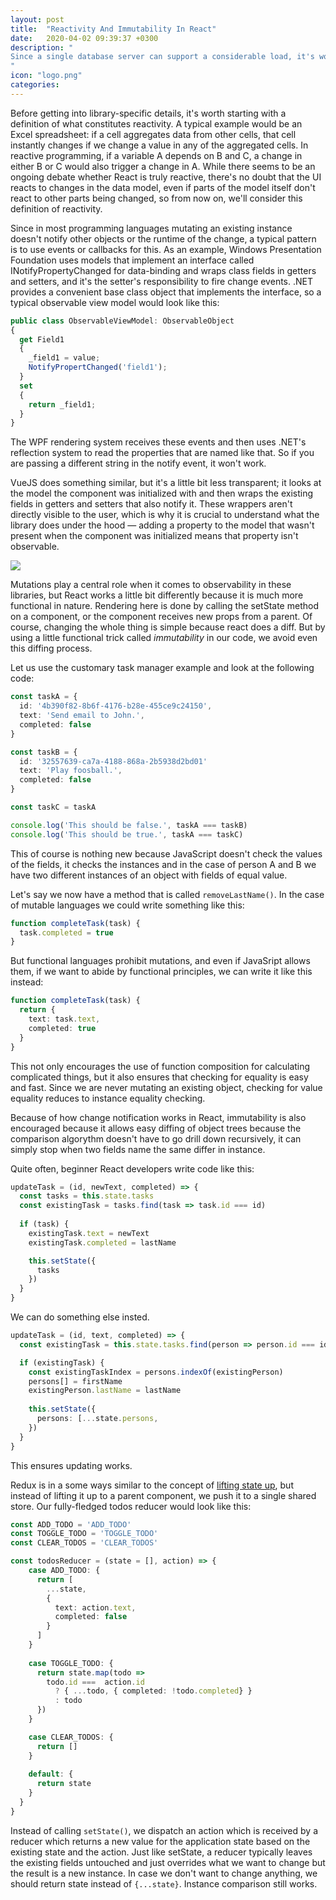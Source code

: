 ```yaml
---
layout: post
title:  "Reactivity And Immutability In React"
date:   2020-04-02 09:39:37 +0300
description: "
Since a single database server can support a considerable load, it's worth starting off by saying that needing to scale out your database server means your business is doing several things right, so this is a good problem to have. While getting a machine with more processor cores, memory and disk space can alleviate your problems in the short term, at some point needing to distribute your database across multiple machines becomes unavoidable.
"
icon: "logo.png"
categories:
---
```

Before getting into library-specific details, it's worth starting with a definition of what constitutes reactivity. A typical example would be an Excel spreadsheet: if a cell aggregates data from other cells, that cell instantly changes if we change a value in any of the aggregated cells. In reactive programming, if a variable A depends on B and C, a change in either B or C would also trigger a change in A. While there seems to be an ongoing debate whether React is truly reactive, there's no doubt that the UI reacts to changes in the data model, even if parts of the model itself don't react to other parts being changed, so from now on, we'll consider this definition of reactivity.

Since in most programming languages mutating an existing instance doesn't notify other objects or the runtime of the change, a typical pattern is to use events or callbacks for this. As an example, Windows Presentation Foundation uses models that implement an interface called
<span class="code">INotifyPropertyChanged</span> for data-binding and wraps class fields in getters and setters, and it's the setter's responsibility to fire change events. .NET provides a convenient base class object that implements the interface, so a typical observable view model would look like this:

```typescript
public class ObservableViewModel: ObservableObject 
{
  get Field1 
  {
    _field1 = value;
    NotifyPropertChanged('field1');
  }
  set
  {
    return _field1;
  }
}
```

The WPF rendering system receives these events and then uses .NET's reflection system to read the properties that are named like that. So if you are passing a different string in the notify event, it won't work. 

VueJS does something similar, but it's a little bit less transparent; it looks at the model the component was initialized with and then wraps the existing fields in getters and setters that also notify it. These wrappers aren't directly visible to the user, which is why it is crucial to understand what the library does under the hood — adding a property to the model that wasn't present when the component was initialized means that property isn't observable.

<img src="./images/vue-reactivity" class="img" />

Mutations play a central role when it comes to observability in these libraries, but React works a little bit differently because it is much more functional in nature. Rendering here is done by calling the setState method on a component, or the component receives new props from a parent. Of course, changing the whole thing is simple because react does a diff. But by using a little functional trick called *immutability* in our code, we avoid even this diffing process.

Let us use the customary task manager example and look at the following code:

```typescript
const taskA = {
  id: '4b390f82-8b6f-4176-b28e-455ce9c24150',
  text: 'Send email to John.',
  completed: false
}

const taskB = {
  id: '32557639-ca7a-4188-868a-2b5938d2bd01'
  text: 'Play foosball.',
  completed: false
}

const taskC = taskA

console.log('This should be false.', taskA === taskB)
console.log('This should be true.', taskA === taskC)
```

This of course is nothing new because JavaScript doesn't check the values of the fields, it checks the instances and in the case of person A and B we have two different instances of an object with fields of equal value. 

Let's say we now have a method that is called <code>removeLastName()</code>. In the case of mutable languages we could write something like this:

```typescript
function completeTask(task) {
  task.completed = true
}
```

But functional languages prohibit mutations, and even if JavaSript allows them, if we want to abide by functional principles, we can write it like this instead:

```typescript
function completeTask(task) {
  return {
    text: task.text,
    completed: true
  }
}
```

This not only encourages the use of function composition for calculating complicated things, but it also ensures that checking for equality is easy and fast. Since we are never mutating an existing object, checking for value equality reduces to instance equality checking.

Because of how change notification works in React, immutability is also encouraged because it allows easy diffing of object trees because the comparison algorythm doesn't have to go drill down recursively, it can simply stop when two fields name the same differ in instance. 

Quite often, beginner React developers write code like this:

```typescript
updateTask = (id, newText, completed) => {
  const tasks = this.state.tasks
  const existingTask = tasks.find(task => task.id === id)
  
  if (task) {
    existingTask.text = newText
    existingTask.completed = lastName

    this.setState({
      tasks
    })
  }
}
```

We can do something else insted.

```typescript
updateTask = (id, text, completed) => {
  const existingTask = this.state.tasks.find(person => person.id === id)

  if (existingTask) {
    const existingTaskIndex = persons.indexOf(existingPerson)
    persons[] = firstName
    existingPerson.lastName = lastName
    
    this.setState({
      persons: [...state.persons, 
    })
  }
}
```

This ensures updating works.

Redux is in a some ways similar to the concept of [lifting state up](https://reactjs.org/docs/lifting-state-up.html), but instead of lifting it up to a parent component, we push it to a single shared store. Our fully-fledged todos reducer would look like this:

```typescript
const ADD_TODO = 'ADD_TODO'
const TOGGLE_TODO = 'TOGGLE_TODO'
const CLEAR_TODOS = 'CLEAR_TODOS'

const todosReducer = (state = [], action) => {
    case ADD_TODO: {
      return [
        ...state,
        {
          text: action.text,
          completed: false
        }
      ]
    }
    
    case TOGGLE_TODO: {
      return state.map(todo => 
        todo.id ===  action.id 
          ? { ...todo, { completed: !todo.completed} } 
          : todo      
      })
    }

    case CLEAR_TODOS: {
      return []
    }
    
    default: {
      return state
    }
  }
}
```

Instead of calling `setState()`, we dispatch an action which is received by a reducer which returns a new value for the application state based on the existing state and the action. Just like setState, a reducer typically leaves the existing fields untouched and just overrides what we want to change but the result is a new instance. In case we don't want to change anything, we should return state instead of `{...state}`. Instance comparison still works.
